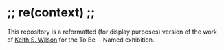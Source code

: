 # ;; re(context) ;;

This repository is a reformatted (for display purposes) version of the work of [Keith S. Wilson](https://keithswilson.com/test/recontext.htm) for the To Be －Named exhibition.
